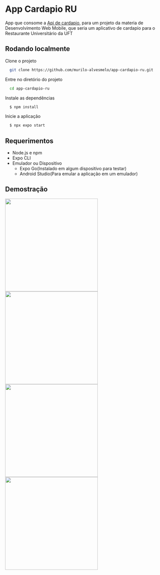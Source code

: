 
# App Cardapio RU

App que consome a [Api de cardapio](https://github.com/murilo-alvesmelo/api-cardapio-ru), para um projeto da materia de Desenvolvimento Web Mobile, que seria um aplicativo de cardapio para o Restaurante Universitário da UFT

## Rodando localmente

Clone o projeto

```bash
  git clone https://github.com/murilo-alvesmelo/app-cardapio-ru.git
```

Entre no diretório do projeto

```bash
  cd app-cardapio-ru
```

Instale as dependências

```bash
  $ npm install
```

Inicie a aplicação

```bash
  $ npx expo start
```

## Requerimentos

- Node.js e npm
- Expo CLI
- Emulador ou Dispositivo
    - Expo Go(Instalado em algum dispositivo para testar)
    - Android Studio(Para emular a aplicação em um emulador)

## Demostração

<img src="https://github.com/murilo-alvesmelo/imagens/assets/83835393/c61907eb-6982-44f6-aef5-4947687b79f2" width="300px"/>

<img src="https://github.com/murilo-alvesmelo/imagens/assets/83835393/09a62f09-6e67-43f7-a0ee-0434b042dadd" width="300px"/>

<img src="https://github.com/murilo-alvesmelo/imagens/assets/83835393/a651d208-256e-456d-96c4-cdf462a24afc" width="300px"/>

<img src="https://github.com/murilo-alvesmelo/imagens/assets/83835393/2cab3722-0e5f-49f3-acdc-8b47833ed288" width="300px"/>






